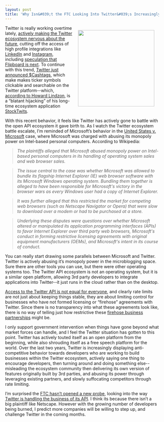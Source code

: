 ```yaml
---
layout: post
title: 'Why Isn&#039;t the FTC Looking Into Twitter&#039;s Increasingly Anti-Competitive Practices?'
---
```

<p><img style="padding: 15px;" src="http://kinlane-productions.s3.amazonaws.com/api-evangelist/stocktwits/stocktwits.png" alt="" width="250" align="right" /></p>
<p>Twitter is really working overtime lately, <a title="actively making developers nervous about the future" href="https://dev.twitter.com/blog/delivering-consistent-twitter-experience">actively making the Twitter ecosystem nervous about the future</a>, cutting off the access of high profile integrations like <a title="LinkedIN" href="http://allthingsd.com/20120629/twitter-cuts-off-linkedin-whos-next/">LinkedIn</a> and <a href="http://www.forbes.com/sites/ericjackson/2012/07/30/twitter-has-begun-to-cut-off-instagram/">Instagram</a>, including <a title="speculation that Flipboard is next" href="http://allthingsd.com/20120629/twitter-cuts-off-linkedin-whos-next/">speculation that Flipboard is next</a>. To continue with this trend, <a href="https://twitter.com/twitter/status/230098997010911233">Twitter just announced $Cashtags</a>, which make makes ticker symbols clickable and searchable on the Twitter platform--which,<a href="http://howardlindzon.com/the-twitter-hijacking-of-stocktwits-the-cashtag/"> according to Howard Lindzon</a>, is a &ldquo;blatant hijacking&rdquo; of his long-time ecosystem application <a title="Stocktwits" href="http://stocktwits.com/">StockTwits</a>.</p>
<p>With this recent behavior, it feels like Twitter has actively gone to battle with the open API ecosystem it gave birth to.  As I watch the Twitter ecosystem battle escalate, I&rsquo;m reminded of Microsoft&rsquo;s behavior in the  <a href="http://en.wikipedia.org/wiki/United_States_v._Microsoft">United States v. Microsoft</a> case, where Microsoft was charged with abusing its monopoly power on Intel-based personal computers.  According to Wikipedia:</p>
<blockquote><em> The plaintiffs alleged that Microsoft abused monopoly power on Intel-based personal computers in its handling of operating system sales and web browser sales. </em></blockquote>
<blockquote><em>The issue central to the case was whether Microsoft was allowed to bundle its flagship Internet Explorer (IE) web browser software with its Microsoft Windows operating system.   Bundling them together is alleged to have been responsible for Microsoft's victory in the browser wars as every Windows user had a copy of Internet Explorer. </em></blockquote>
<blockquote><em>It was further alleged that this restricted the market for competing web browsers (such as Netscape Navigator or Opera) that were slow to download over a modem or had to be purchased at a store. </em></blockquote>
<blockquote><em>Underlying these disputes were questions over whether Microsoft altered or manipulated its application programming interfaces (APIs) to favor Internet Explorer over third party web browsers, Microsoft's conduct in forming restrictive licensing agreements with original equipment manufacturers (OEMs), and Microsoft's intent in its course of conduct.</em></blockquote>
<p>You can really start drawing some parallels between Microsoft and Twitter.  Twitter is actively abusing it&rsquo;s monopoly power in the microblogging space.  Sure there are other tools you can use, but there were other operating systems too.  The Twitter API ecosystem is not an operating system, but it is a similar open platform, allowing 3rd party developers to integrate applications into Twitter--it just runs in the cloud rather than on the desktop.</p>
<p><a title="Access to the Twitter API is not equal for everyone" href="/2012/06/29/twitter-continues-to-restrict-access-to-our-tweets/">Access to the Twitter API is not equal for everyone</a>, and clearly rate limits are not just about keeping things stable, they are about limiting control for businesses who have not formed licensing or &ldquo;firehose&rdquo; agreements with Twitter.  Since there is no transparency into what these agreements look like, there is no way of telling just how restrictive these <a title="firehose business partnerships" href="/2012/07/12/the-twitter-firehose/">firehose business partnerships</a> might be.</p>
<p>I only support government intervention when things have gone beyond what market forces can handle, and I feel the Twitter situation has gotten to this point.  Twitter has actively touted itself as an open platform from the beginning, while also shrouding itself as a free speech platform for the world.  Over the last two years, Twitter is increasingly displaying anti-competitive behavior towards developers who are working to build businesses within the Twitter ecosystem, actively saying one thing to encourage developers, then turning around and doing something else--misleading the ecosystem community then delivering its own version of features originally built by 3rd parties, and abusing its power through leveraging existing partners, and slowly suffocating competitors through rate limiting.</p>
<p>I&rsquo;m surprised the <a title="FTC" href="http://money.cnn.com/2011/06/30/technology/ftc_twitter_investigation/index.htm">FTC hasn&rsquo;t opened a new probe</a>, looking into the way <a title="Twitter is handling the business of its API" href="http://twitter.apivoice.com/">Twitter is handling the business of its API</a>. I think its because there isn&rsquo;t a big plaintiff like Netscape.  However with the growing number of developers being burned, I predict more companies will be willing to step up, and challenge Twitter in the coming months.</p>